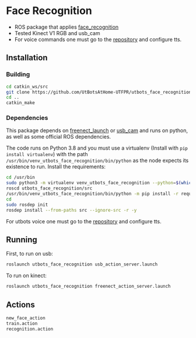 # Face Recognition

- ROS package that applies [face_recognition](https://pypi.org/project/face-recognition/)
- Tested Kinect V1 RGB and usb_cam
- For voice commands one must go to the [repository](https://github.com/UtBotsAtHome-UTFPR/utbots_voice?tab=readme-ov-file) and configure tts.

## Installation

### Building

```bash
cd catkin_ws/src
git clone https://github.com/UtBotsAtHome-UTFPR/utbots_face_recognition.git
cd ..
catkin_make
```

### Dependencies

This package depends on [freenect_launch](https://github.com/ros-drivers/freenect_stack) or [usb_cam](http://wiki.ros.org/usb_cam) and runs on python, as well as some official ROS dependencies.

The code runs on Python 3.8 and you must use a virtualenv (Install with `pip install virtualenv`) with the path `/usr/bin/venv_utbots_face_recognition/bin/python` as the node expects its existence to run. Install the requirements:

```bash
cd /usr/bin
sudo python3 -m virtualenv venv_utbots_face_recognition --python=$(which python3)
roscd utbots_face_recognition/src
/usr/bin/venv_utbots_face_recognition/bin/python -m pip install -r requirements.txt
cd
sudo rosdep init
rosdep install --from-paths src --ignore-src -r -y
```

For utbots voice one must go to the [repository](https://github.com/UtBotsAtHome-UTFPR/utbots_voice?tab=readme-ov-file) and configure tts.

## Running

First, to run on usb:

```bash
roslaunch utbots_face_recognition usb_action_server.launch
```

To run on kinect:

```bash
roslaunch utbots_face_recognition freenect_action_server.launch
```

## Actions

```xml
new_face_action
train.action
recognition.action
```
